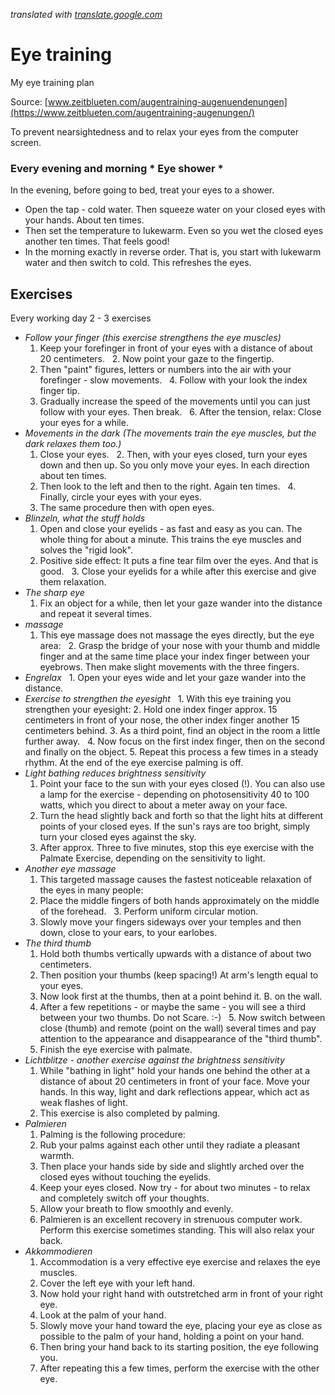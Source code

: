 _translated with [translate.google.com](https://translate.google.com)_

# Eye training
My eye training plan

Source: [www.zeitblueten.com/augentraining-augenuendenungen](https://www.zeitblueten.com/augentraining-augenungen/)

To prevent nearsightedness and to relax your eyes from the computer screen.

### Every evening and morning * Eye shower *
In the evening, before going to bed, treat your eyes to a shower.
* Open the tap - cold water. Then squeeze water on your closed eyes with your hands. About ten times.
* Then set the temperature to lukewarm. Even so you wet the closed eyes another ten times. That feels good!
* In the morning exactly in reverse order. That is, you start with lukewarm water and then switch to cold. This refreshes the eyes.

## Exercises
Every working day 2 - 3 exercises

* _Follow your finger (this exercise strengthens the eye muscles)_
  1. Keep your forefinger in front of your eyes with a distance of about 20 centimeters.
  2. Now point your gaze to the fingertip.
  3. Then "paint" figures, letters or numbers into the air with your forefinger - slow movements.
  4. Follow with your look the index finger tip.
  5. Gradually increase the speed of the movements until you can just follow with your eyes. Then break.
  6. After the tension, relax: Close your eyes for a while.
* _Movements in the dark (The movements train the eye muscles, but the dark relaxes them too.)_
  1. Close your eyes.
  2. Then, with your eyes closed, turn your eyes down and then up. So you only move your eyes. In each direction about ten times.
  3. Then look to the left and then to the right. Again ten times.
  4. Finally, circle your eyes with your eyes.
  5. The same procedure then with open eyes.
* _Blinzeln, what the stuff holds_
  1. Open and close your eyelids - as fast and easy as you can. The whole thing for about a minute. This trains the eye muscles and solves the "rigid look".
  2. Positive side effect: It puts a fine tear film over the eyes. And that is good.
  3. Close your eyelids for a while after this exercise and give them relaxation.
* _The sharp eye_
  1. Fix an object for a while, then let your gaze wander into the distance and repeat it several times.
* _massage_
  1. This eye massage does not massage the eyes directly, but the eye area:
  2. Grasp the bridge of your nose with your thumb and middle finger and at the same time place your index finger between your eyebrows. Then make slight movements with the three fingers.
* _Engrelax_
  1. Open your eyes wide and let your gaze wander into the distance.
* _Exercise to strengthen the eyesight_
  1. With this eye training you strengthen your eyesight:
  2. Hold one index finger approx. 15 centimeters in front of your nose, the other index finger another 15 centimeters behind.
  3. As a third point, find an object in the room a little further away.
  4. Now focus on the first index finger, then on the second and finally on the object.
  5. Repeat this process a few times in a steady rhythm. At the end of the eye exercise palming is off.
* _Light bathing reduces brightness sensitivity_
  1. Point your face to the sun with your eyes closed (!). You can also use a lamp for the exercise - depending on photosensitivity 40 to 100 watts, which you direct to about a meter away on your face.
  2. Turn the head slightly back and forth so that the light hits at different points of your closed eyes. If the sun's rays are too bright, simply turn your closed eyes against the sky.
  3. After approx. Three to five minutes, stop this eye exercise with the Palmate Exercise, depending on the sensitivity to light.
* _Another eye massage_
  1. This targeted massage causes the fastest noticeable relaxation of the eyes in many people:
  2. Place the middle fingers of both hands approximately on the middle of the forehead.
  3. Perform uniform circular motion.
  4. Slowly move your fingers sideways over your temples and then down, close to your ears, to your earlobes.
* _The third thumb_
  1. Hold both thumbs vertically upwards with a distance of about two centimeters.
  2. Then position your thumbs (keep spacing!) At arm's length equal to your eyes.
  3. Now look first at the thumbs, then at a point behind it. B. on the wall.
  4. After a few repetitions - or maybe the same - you will see a third between your two thumbs. Do not Scare. :-)
  5. Now switch between close (thumb) and remote (point on the wall) several times and pay attention to the appearance and disappearance of the "third thumb".
  6. Finish the eye exercise with palmate.
* _Lichtblitze - another exercise against the brightness sensitivity_
  1. While "bathing in light" hold your hands one behind the other at a distance of about 20 centimeters in front of your face. Move your hands. In this way, light and dark reflections appear, which act as weak flashes of light.
  2. This exercise is also completed by palming.
* _Palmieren_
  1. Palming is the following procedure:
  2. Rub your palms against each other until they radiate a pleasant warmth.
  3. Then place your hands side by side and slightly arched over the closed eyes without touching the eyelids.
  4. Keep your eyes closed. Now try - for about two minutes - to relax and completely switch off your thoughts.
  5. Allow your breath to flow smoothly and evenly.
  6. Palmieren is an excellent recovery in strenuous computer work. Perform this exercise sometimes standing. This will also relax your back.
* _Akkommodieren_
  1. Accommodation is a very effective eye exercise and relaxes the eye muscles.
  2. Cover the left eye with your left hand.
  3. Now hold your right hand with outstretched arm in front of your right eye.
  4. Look at the palm of your hand.
  5. Slowly move your hand toward the eye, placing your eye as close as possible to the palm of your hand, holding a point on your hand.
  6. Then bring your hand back to its starting position, the eye following you.
  7. After repeating this a few times, perform the exercise with the other eye.
